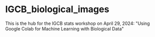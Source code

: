 # IGCB_biological_images

This is the hub for the IGCB stats workshop on April 29, 2024:
"Using Google Colab for Machine Learning with Biological Data"
